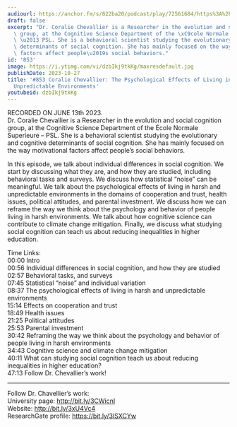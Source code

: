 ```yaml
---
audiourl: https://anchor.fm/s/822ba20/podcast/play/72561684/https%3A%2F%2Fd3ctxlq1ktw2nl.cloudfront.net%2Fstaging%2F2023-5-24%2F33c5cbeb-b6e9-6db2-c2e3-be90484497ed.m4a
draft: false
excerpt: "Dr. Coralie Chevallier is a Researcher in the evolution and social cognition\
  \ group, at the Cognitive Science Department of the \xC9cole Normale Superieure\
  \ \u2013 PSL. She is a behavioral scientist studying the evolutionary and cognitive\
  \ determinants of social cognition. She has mainly focused on the way motivational\
  \ factors affect people\u2019s social behaviors."
id: '853'
image: https://i.ytimg.com/vi/dzbIkj9tkKg/maxresdefault.jpg
publishDate: 2023-10-27
title: '#853 Coralie Chevallier: The Psychological Effects of Living in Harsh and
  Unpredictable Environments'
youtubeid: dzbIkj9tkKg
---
```

<div class="timelinks">

RECORDED ON JUNE 13th 2023.  
Dr. Coralie Chevallier is a Researcher in the evolution and social cognition group, at the Cognitive Science Department of the École Normale Superieure – PSL. She is a behavioral scientist studying the evolutionary and cognitive determinants of social cognition. She has mainly focused on the way motivational factors affect people’s social behaviors.

In this episode, we talk about individual differences in social cognition. We start by discussing what they are, and how they are studied, including behavioral tasks and surveys. We discuss how statistical “noise” can be meaningful. We talk about the psychological effects of living in harsh and unpredictable environments in the domains of cooperation and trust, health issues, political attitudes, and parental investment. We discuss how we can reframe the way we think about the psychology and behavior of people living in harsh environments. We talk about how cognitive science can contribute to climate change mitigation. Finally, we discuss what studying social cognition can teach us about reducing inequalities in higher education.


Time Links:  
<time>00:00</time> Intro  
<time>00:56</time> Individual differences in social cognition, and how they are studied  
<time>02:57</time> Behavioral tasks, and surveys  
<time>07:45</time> Statistical “noise” and individual variation  
<time>08:37</time> The psychological effects of living in harsh and unpredictable environments  
<time>15:14</time> Effects on cooperation and trust  
<time>18:49</time> Health issues  
<time>21:25</time> Political attitudes  
<time>25:53</time> Parental investment  
<time>30:42</time> Reframing the way we think about the psychology and behavior of people living in harsh environments  
<time>34:43</time> Cognitive science and climate change mitigation  
<time>40:11</time> What can studying social cognition teach us about reducing inequalities in higher education?  
<time>47:13</time> Follow Dr. Chevallier’s work!

---

Follow Dr. Chavellier’s work:  
University page: http://bit.ly/3CWicnI  
Website: http://bit.ly/3xU4Vc4  
ResearchGate profile: https://bit.ly/3ISXCYw
</div>

